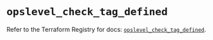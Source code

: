 # `opslevel_check_tag_defined`

Refer to the Terraform Registry for docs: [`opslevel_check_tag_defined`](https://registry.terraform.io/providers/opslevel/opslevel/1.6.3/docs/resources/check_tag_defined).
